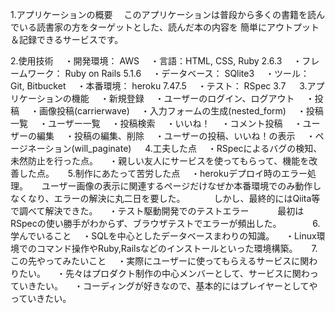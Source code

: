 
1.アプリケーションの概要
　このアプリケーションは普段から多くの書籍を読んでいる読書家の方をターゲットとした、読んだ本の内容を
簡単にアウトプット＆記録できるサービスです。

2.使用技術
　・開発環境： AWS
　・言語：HTML, CSS, Ruby 2.6.3
　・フレームワーク： Ruby on Rails 5.1.6
　・データベース： SQlite3
　・ツール： Git, Bitbucket
　・本番環境： heroku 7.47.5
　・テスト： RSpec 3.7
　
3.アプリケーションの機能
　・新規登録
　・ユーザーのログイン、ログアウト
　・投稿
　・画像投稿(carrierwave)
　・入力フォームの生成(nested_form)
　・投稿一覧
　・ユーザー一覧
　・投稿検索
　・いいね！
　・コメント投稿
　・ユーザーの編集
　・投稿の編集、削除
　・ユーザーの投稿、いいね！の表示
　・ページネーション(will_paginate)
　
4.工夫した点
　・RSpecによるバグの検知、未然防止を行った点。
　・親しい友人にサービスを使ってもらって、機能を改善した点。
　
5.制作にあたって苦労した点
　・herokuデプロイ時のエラー処理。
　    ユーザー画像の表示に関連するページだけなぜか本番環境でのみ動作しなくなり、エラーの解決に丸二日を要した。
　　　しかし、最終的にはQiita等で調べて解決できた。
　・テスト駆動開発でのテストエラー
　　　最初はRSpecの使い勝手がわからず、ブラウザテストでエラーが頻出した。
　　　
6.学んでいること
　・SQLを中心としたデータベースまわりの知識。
　・Linux環境でのコマンド操作やRuby,Railsなどのインストールといった環境構築。
　
7.この先やってみたいこと
　・実際にユーザーに使ってもらえるサービスに関わりたい。
　・先々はプロダクト制作の中心メンバーとして、サービスに関わっていきたい。
　・コーディングが好きなので、基本的にはプレイヤーとしてやっていきたい。